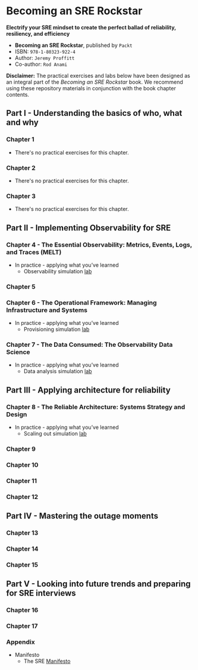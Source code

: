 # Becoming an SRE Rockstar
**Electrify your SRE mindset to create the perfect ballad of reliability, resiliency, and efficiency**

* **Becoming an SRE Rockstar**, published by `Packt`
* ISBN: `978-1-80323-922-4`
* Author: `Jeremy Proffitt`
* Co-author: `Rod Anami`

**Disclaimer:** The practical exercises and labs below have been designed as an integral part of the _Becoming an SRE Rockstar_ book. We recommend using these repository materials in conjunction with the book chapter contents.

## Part I - Understanding the basics of who, what and why

### Chapter 1

* There's no practical exercises for this chapter.

### Chapter 2

* There's no practical exercises for this chapter.

### Chapter 3

* There's no practical exercises for this chapter.

## Part II - Implementing Observability for SRE

### Chapter 4 - The Essential Observability: Metrics, Events, Logs, and Traces (MELT)

* In practice - applying what you’ve learned
  * Observability simulation [lab](./Chapter-4/observability-simulation-lab.md)

### Chapter 5

### Chapter 6 - The Operational Framework: Managing Infrastructure and Systems

* In practice - applying what you’ve learned
  * Provisioning simulation [lab](./Chapter-6/provisioning-simulation-lab.md)

### Chapter 7 - The Data Consumed: The Observability Data Science

* In practice - applying what you’ve learned
  * Data analysis simulation [lab](./Chapter-7/data-analysis-simulation-lab.md)

## Part III - Applying architecture for reliability

### Chapter 8 - The Reliable Architecture: Systems Strategy and Design

* In practice - applying what you’ve learned
  * Scaling out simulation [lab]()

### Chapter 9

### Chapter 10

### Chapter 11

### Chapter 12

## Part IV - Mastering the outage moments

### Chapter 13

### Chapter 14

### Chapter 15

## Part V - Looking into future trends and preparing for SRE interviews

### Chapter 16

### Chapter 17

### Appendix

* Manifesto
  * The SRE [Manifesto](./Appendix/sre-manifesto.md)
